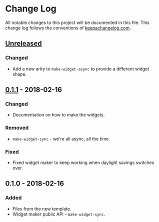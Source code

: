 # Change Log
All notable changes to this project will be documented in this file. This change log follows the conventions of [keepachangelog.com](http://keepachangelog.com/).

## [Unreleased]
### Changed
- Add a new arity to `make-widget-async` to provide a different widget shape.

## [0.1.1] - 2018-02-16
### Changed
- Documentation on how to make the widgets.

### Removed
- `make-widget-sync` - we're all async, all the time.

### Fixed
- Fixed widget maker to keep working when daylight savings switches over.

## 0.1.0 - 2018-02-16
### Added
- Files from the new template.
- Widget maker public API - `make-widget-sync`.

[Unreleased]: https://github.com/your-name/class-code/compare/0.1.1...HEAD
[0.1.1]: https://github.com/your-name/class-code/compare/0.1.0...0.1.1
